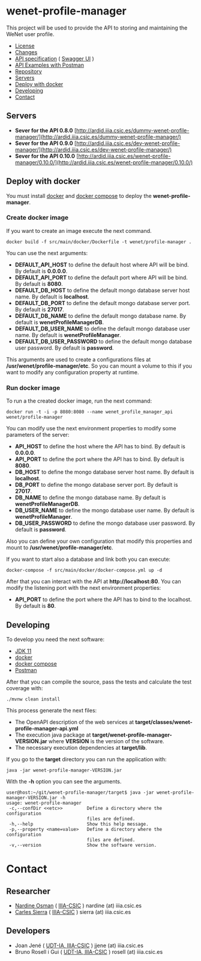 # wenet-profile-manager

This project will be used to provide the API to storing and maintaining the WeNet user profile.

 - [License](LICENSE)
 - [Changes](CHANGELOG)
 - [API specification](https://bitbucket.org/wenet/wenet-components-documentation/src/master/sources/wenet-profile-manager-api.yaml) ( [Swagger UI](http://swagger.u-hopper.com/?url=https://bitbucket.org/wenet/wenet-components-documentation/raw/master/sources/wenet-profile-manager-api.yaml) )
 - [API Examples with Postman](https://bitbucket.org/wenet/wenet-components-documentation/raw/b529541301d7dcc1f6b3fbf6afae3a18a18037f7/Postman_collections/wenet-profile_manager_api/wenet-profile-manager.postman_collection.json)
 - [Repository](https://rosell@bitbucket.org/wenet/wenet-profile-manager.git)
 - [Servers](#servers)
 - [Deploy with docker](#deploy-with-docker)
 - [Developing](#developing)
 - [Contact](#contact)

## Servers

  - **Sever for the API 0.8.0** [http://ardid.iiia.csic.es/dummy-wenet-profile-manager/](http://ardid.iiia.csic.es/dummy-wenet-profile-manager/)
  - **Sever for the API 0.9.0** [http://ardid.iiia.csic.es/dev-wenet-profile-manager/](http://ardid.iiia.csic.es/dev-wenet-profile-manager/)
  - **Sever for the API 0.10.0** [http://ardid.iiia.csic.es/wenet-profile-manager/0.10.0/](http://ardid.iiia.csic.es/wenet-profile-manager/0.10.0/)


## Deploy with docker

  You must install [docker](https://docs.docker.com/install/) and
  [docker compose](https://docs.docker.com/compose/install/) to deploy
  the **wenet-profile-manager**.

### Create docker image

If you want to create an image execute the next command.

```
docker build -f src/main/docker/Dockerfile -t wenet/profile-manager .
```

You can use the next arguments:

 - **DEFAULT_API_HOST** to define the default host where API will be bind. By default is **0.0.0.0**.
 - **DEFAULT_API_PORT** to define the default port where API will be bind. By default is **8080**.
 - **DEFAULT_DB_HOST** to define the default mongo database server host name. By default is **localhost**.
 - **DEFAULT_DB_PORT** to define the default mongo database server port. By default is **27017**.
 - **DEFAULT_DB_NAME** to define the default mongo database name. By default is **wenetProfileManagerDB**.
 - **DEFAULT_DB_USER_NAME** to define the default mongo database user name. By default is **wenetProfileManager**.
 - **DEFAULT_DB_USER_PASSWORD** to define the default mongo database user password. By default is **password**.

This arguments are used to create a configurations files at **/usr/wenet/profile-manager/etc**.
So you can mount a volume to this if you want to modify any configuration property at runtime.


### Run docker image

To run a the created docker image, run the next command:

```
docker run -t -i -p 8080:8080 --name wenet_profile_manager_api wenet/profile-manager
```

You can modify use the next environment properties to modify some parameters of the server:

 - **API_HOST** to define the host where the API has to bind. By default is **0.0.0.0**.
 - **API_PORT** to define the port where the API has to bind. By default is **8080**.
 - **DB_HOST** to define the mongo database server host name. By default is **localhost**.
 - **DB_PORT** to define the mongo database server port. By default is **27017**.
 - **DB_NAME** to define the mongo database name. By default is **wenetProfileManagerDB**.
 - **DB_USER_NAME** to define the mongo database user name. By default is **wenetProfileManager**.
 - **DB_USER_PASSWORD** to define the mongo database user password. By default is **password**.

Also you can define your own configuration that modify this properties and mount to  **/usr/wenet/profile-manager/etc**.

If you want to start also a database and link both you can execute:

```
docker-compose -f src/main/docker/docker-compose.yml up -d
```

After that you can interact with the API at **http://localhost:80**. You can modify the listening port
with the next environment properties:

 - **API_PORT** to define the port where the API has to bind to the localhost. By default is **80**.


## Developing

To develop you need the next software:

 - [JDK 11](https://www.oracle.com/java/technologies/javase-jdk11-downloads.html)
 - [docker](https://docs.docker.com/install/)
 - [docker compose](https://docs.docker.com/compose/install/)
 - [Postman](https://www.postman.com/downloads/)

After that you can compile the source, pass the tests and calculate the test coverage with:

```
./mvnw clean install
```

This process generate the next files:

 - The OpenAPI description of the web services at **target/classes/wenet-profile-manager-api.yml**
 - The execution java package at **target/wenet-profile-manager-VERSION.jar** where **VERSION** is the version of the software.
 - The necessary execution dependencies at **target/lib**.


If you go to the **target** directory you can run the application with:

```
java -jar wenet-profile-manager-VERSION.jar
```

With the **-h** option you can see the arguments.

```
user@host:~/git/wenet-profile-manager/target$ java -jar wenet-profile-manager-VERSION.jar -h
usage: wenet-profile-manager
 -c,--confDir <<etc>>         Define a directory where the configuration
                              files are defined.
 -h,--help                    Show this help message.
 -p,--property <name=value>   Define a directory where the configuration
                              files are defined.
 -v,--version                 Show the software version.
```

# Contact

## Researcher

 - [Nardine Osman](http://www.iiia.csic.es/~nardine/) ( [IIIA-CSIC](http://www.iiia.csic.es) ) nardine (at) iiia.csic.es
 - [Carles Sierra](http://www.iiia.csic.es/~sierra/) ( [IIIA-CSIC](http://www.iiia.csic.es) ) sierra (at) iiia.csic.es

## Developers

 - Joan Jené ( [UDT-IA, IIIA-CSIC](http://www.iiia.csic.es) ) jjene (at) iiia.csic.es
 - Bruno Rosell i Gui ( [UDT-IA, IIIA-CSIC](http://www.iiia.csic.es) ) rosell (at) iiia.csic.es
